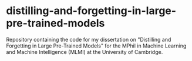 # distilling-and-forgetting-in-large-pre-trained-models
Repository containing the code for my dissertation on "Distilling and Forgetting in Large Pre-Trained Models" for the MPhil in Machine Learning and Machine Intelligence (MLMI) at the University of Cambridge.
